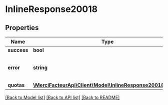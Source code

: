# InlineResponse20018

## Properties

| Name        | Type                                                                                 | Description                                | Notes      |
| ----------- | ------------------------------------------------------------------------------------ | ------------------------------------------ | ---------- |
| **success** | **bool**                                                                             |                                            | [optional] |
| **error**   | **string**                                                                           | le code d&#x27;erreur en cas d&#x27;erreur | [optional] |
| **quotas**  | [**\MerciFacteurApi\Client\Model\InlineResponse20018Quotas**](InlineResponse20018Quotas.md) |                                            | [optional] |

[[Back to Model list]](../../README.md#documentation-for-models) [[Back to API list]](../../README.md#documentation-for-api-endpoints) [[Back to README]](../../README.md)
